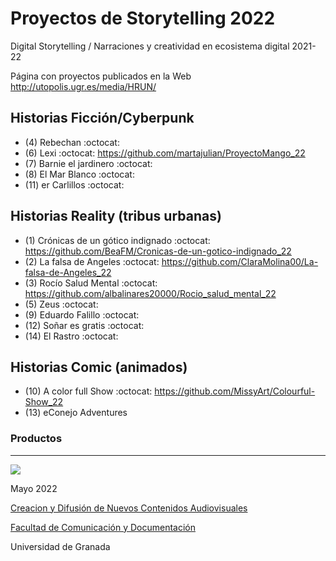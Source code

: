 
# Proyectos de Storytelling 2022

Digital Storytelling / Narraciones y creatividad en ecosistema digital 2021-22

Página con proyectos publicados en la Web http://utopolis.ugr.es/media/HRUN/ 

## Historias Ficción/Cyberpunk

- (4) Rebechan :octocat: 
- (6) Lexi :octocat: https://github.com/martajulian/ProyectoMango_22
- (7) Barnie el jardinero :octocat:
- (8) El Mar Blanco :octocat:
- (11) er Carlillos  :octocat: 


## Historias Reality (tribus urbanas) 

- (1) Crónicas de un gótico indignado :octocat:  https://github.com/BeaFM/Cronicas-de-un-gotico-indignado_22
- (2) La falsa de Angeles :octocat: https://github.com/ClaraMolina00/La-falsa-de-Angeles_22
- (3) Rocío Salud Mental :octocat: https://github.com/albalinares20000/Rocio_salud_mental_22
- (5) Zeus :octocat:
- (9) Eduardo Falillo :octocat:
- (12) Soñar es gratis :octocat:
- (14) El Rastro :octocat:


## Historias Comic (animados) 

- (10) A color full Show :octocat: https://github.com/MissyArt/Colourful-Show_22
- (13) eConejo Adventures



### Productos



-----



![](https://upload.wikimedia.org/wikipedia/commons/thumb/6/62/CC-BY-SA-Andere_Wikis_%28v%29.svg/200px-CC-BY-SA-Andere_Wikis_%28v%29.svg.png)

Mayo 2022 

[Creacion y Difusión de Nuevos Contenidos Audiovisuales](http://utopolis.ugr.es/medialab)

[Facultad de Comunicación y Documentación](http://fcd.ugr.es)

Universidad de Granada
